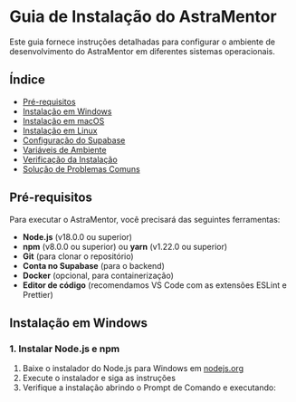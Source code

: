 # Guia de Instalação do AstraMentor

Este guia fornece instruções detalhadas para configurar o ambiente de desenvolvimento do AstraMentor em diferentes sistemas operacionais.

## Índice

- [Pré-requisitos](#pré-requisitos)
- [Instalação em Windows](#instalação-em-windows)
- [Instalação em macOS](#instalação-em-macos)
- [Instalação em Linux](#instalação-em-linux)
- [Configuração do Supabase](#configuração-do-supabase)
- [Variáveis de Ambiente](#variáveis-de-ambiente)
- [Verificação da Instalação](#verificação-da-instalação)
- [Solução de Problemas Comuns](#solução-de-problemas-comuns)

## Pré-requisitos

Para executar o AstraMentor, você precisará das seguintes ferramentas:

- **Node.js** (v18.0.0 ou superior)
- **npm** (v8.0.0 ou superior) ou **yarn** (v1.22.0 ou superior)
- **Git** (para clonar o repositório)
- **Conta no Supabase** (para o backend)
- **Docker** (opcional, para containerização)
- **Editor de código** (recomendamos VS Code com as extensões ESLint e Prettier)

## Instalação em Windows

### 1. Instalar Node.js e npm

1. Baixe o instalador do Node.js para Windows em [nodejs.org](https://nodejs.org/)
2. Execute o instalador e siga as instruções
3. Verifique a instalação abrindo o Prompt de Comando e executando:

